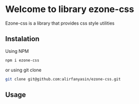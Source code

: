 # Welcome to library ezone-css
Ezone-css is a library that provides css style utilities

## Instalation
Using NPM 
```sh
npm i ezone-css
```
or using git clone
```sh
git clone git@github.com:alirfanyasin/ezone-css.git
```


## Usage
